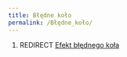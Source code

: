 ```yaml
---
title: Błędne koło
permalink: /Błędne_koło/
---
```


1.  REDIRECT [Efekt błędnego koła](/atopedia/Efekt_błędnego_koła "wikilink")
